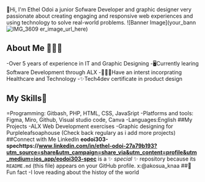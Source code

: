 👋Hi, I'm Ethel Odoi a junior Sofware Developer and graphic designer very passionate about creating engaging and responsive web experiences and using technology to solve real-world problems.
![Banner Image](your_bann![IMG_3609](https://github.com/user-attachments/assets/4be12efc-a22c-425d-8911-889c008a2295)
er_image_url_here)
## About Me 🚀🤝🏽
-Over 5 years of experience in IT and Graphic Designing 
-🖥️Currently learing Software Development through ALX
-👩🏽‍⚕️Have an interst incorprating Healthcare and Technology 
-✨Tech4dev certificate in product design
## My Skills🧠
=Programming: Gitbash, PHP, HTML, CSS, JavaSript
-Platforms and tools: Figma, Miro, Github, Visual studio code, Canva
-Languages:English
##My Projects
-ALX Web Development exercises
-Graphic designing for Purpleleafsoaphouse
(Check back regulary as i add more projects)
##Connect with Me
LinkedIn 
**eodoi303-spechttps://www.linkedin.com/in/ethel-odoi-27a79b193?utm_source=share&utm_campaign=share_via&utm_content=profile&utm_medium=ios_app/eodoi303-spec** is a ✨ _special_ ✨ repository because its `README.md` (this file) appears on your GitHub profile.
x:@akosua_knaa
##💓 Fun fact
-I love reading about the histoy of the world 



